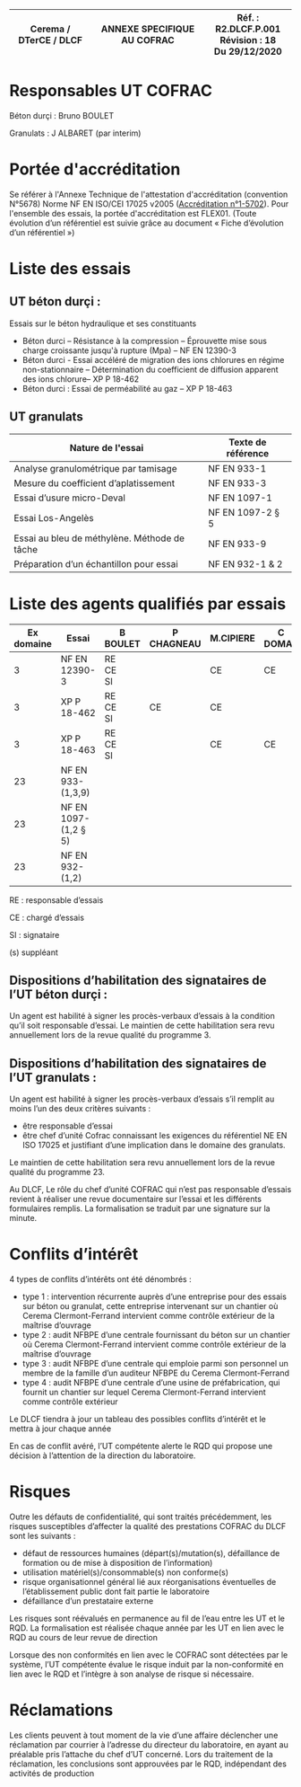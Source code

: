 Cerema / DTerCE / DLCF | ANNEXE SPECIFIQUE AU COFRAC | Réf. : R2.DLCF.P.001<br>Révision : 18<br>Du 29/12/2020
--|--|--


# Responsables UT COFRAC

Béton durçi : Bruno BOULET

Granulats : J ALBARET (par interim)

# Portée d'accréditation

Se référer à l'Annexe Technique de l'attestation d'accréditation (convention N°5678) Norme NF EN ISO/CEI 17025 v2005 ([Accréditation n°1-5702](https://tools.cofrac.fr/annexes/sect1/1-5702.pdf)). Pour l'ensemble des essais, la portée d'accréditation est FLEX01. (Toute évolution d’un référentiel est suivie grâce au document « Fiche d’évolution d’un référentiel »)

# Liste des essais

## UT béton durçi :
Essais sur le béton hydraulique et ses constituants
- Béton durci – Résistance à la compression – Éprouvette mise sous charge croissante jusqu'à rupture (Mpa) – NF EN 12390-3
- Béton durci  - Essai accéléré de migration des ions chlorures en régime non-stationnaire – Détermination du coefficient de diffusion apparent des ions chlorure– XP P 18-462
- Béton durci : Essai de perméabilité au gaz – XP P 18-463

## UT granulats
Nature de l'essai | Texte de référence 
--|--
Analyse granulométrique par tamisage | NF EN 933-1
Mesure du coefficient d’aplatissement | NF EN 933-3
Essai d’usure micro-Deval | NF EN 1097-1
Essai Los-Angelès | NF EN 1097-2 § 5
Essai au bleu de méthylène. Méthode de tâche | NF EN 933-9
Préparation d’un échantillon pour essai  | NF EN 932-1 & 2


# Liste des agents qualifiés par essais

Ex domaine | Essai | B BOULET | P CHAGNEAU | M.CIPIERE | C DOMAS | J.ALBARET | L BLACHERE | J BLACHE
--|--|--|--|--|--|--|--|--
3 | NF EN 12390-3 |RE<br>CE<br>SI | |CE |CE 
3 | XP P 18-462 | RE<br>CE<br>SI | CE | CE
3 | XP P 18-463 | RE<br>CE<br>SI | |CE | CE
23 | NF EN 933-(1,3,9) ||||| SI | RE<br>CE<br>SI | RE (s)<br><br>SI
23 | NF EN 1097-(1,2 § 5) |||||  SI | RE<br>CE<br>SI | RE (s)<br><br>SI
23 | NF EN 932-(1,2) ||||| SI | RE<br>CE<br>SI | RE (s)<br><br>SI

RE : responsable d’essais

CE : chargé d’essais

SI : signataire

(s) suppléant

## Dispositions d’habilitation des signataires de l’UT béton durçi : 

Un agent est habilité à signer les procès-verbaux d’essais à la condition qu’il soit responsable d’essai. Le maintien de cette habilitation sera revu annuellement lors de la revue qualité du programme 3.

## Dispositions d’habilitation des signataires de l’UT granulats :

Un agent est habilité à signer les procès-verbaux d’essais s’il remplit au moins l’un des deux critères suivants : 
- être responsable d’essai 
- être chef d’unité Cofrac connaissant les exigences du référentiel NE EN ISO 17025 et justifiant d’une implication dans le domaine des granulats.

Le maintien de cette habilitation sera revu annuellement lors de la revue qualité du programme 23.

Au DLCF, Le rôle du chef d’unité COFRAC qui n’est pas responsable d’essais revient à réaliser une revue documentaire sur l’essai et les différents formulaires remplis. La formalisation se traduit par une signature sur la minute.

# Conflits d’intérêt

4 types de conflits d’intérêts ont été dénombrés :
- type 1 : intervention récurrente auprès d’une entreprise pour des essais sur béton ou granulat, cette entreprise intervenant sur un chantier où Cerema Clermont-Ferrand intervient comme contrôle extérieur de la maîtrise d’ouvrage
- type 2 : audit NFBPE d’une centrale fournissant du béton sur un chantier où Cerema Clermont-Ferrand intervient comme contrôle extérieur de la maîtrise d’ouvrage
- type 3 : audit NFBPE d’une centrale qui emploie parmi son personnel un membre de la famille d’un auditeur NFBPE du Cerema Clermont-Ferrand
- type 4 : audit NFBPE d’une centrale d’une usine de préfabrication, qui fournit un chantier sur lequel Cerema Clermont-Ferrand intervient comme contrôle extérieur

Le DLCF tiendra à jour un tableau des possibles conflits d’intérêt et le mettra à jour chaque année

En cas de conflit avéré, l’UT compétente alerte le RQD qui propose une décision à l’attention de la direction du laboratoire.

# Risques

Outre les défauts de confidentialité, qui sont traités précédemment, les risques susceptibles d’affecter la qualité des prestations COFRAC du DLCF sont les suivants :
- défaut de ressources humaines (départ(s)/mutation(s), défaillance de formation ou de mise à disposition de l’information)
- utilisation matériel(s)/consommable(s) non conforme(s)
- risque organisationnel général lié aux réorganisations éventuelles de l’établissement public dont fait partie le laboratoire
- défaillance d’un prestataire externe 

Les risques sont réévalués en permanence au fil de l’eau entre les UT et le RQD. La formalisation est réalisée chaque année par les UT en lien avec le RQD au cours de leur revue de direction

Lorsque des non conformités en lien avec le COFRAC sont détectées par le système, l’UT compétente évalue le risque induit par la non-conformité en lien avec le RQD et l’intègre à son analyse de risque si nécessaire.


# Réclamations

Les clients peuvent à tout moment de la vie d’une affaire déclencher une réclamation par courrier à l’adresse du directeur du laboratoire, en ayant au préalable pris l’attache du chef d’UT concerné. Lors du traitement de la réclamation, les conclusions sont approuvées par le RQD, indépendant des activités de production
